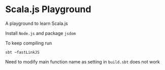 # Scala.js Playground
A playground to learn Scala.js

Install ```Node.js``` and package ```jsdom```

To keep compiling run
```
sbt ~fastLinkJS
```

Need to modify main function name as setting in ```build.sbt``` does not work
